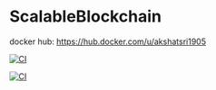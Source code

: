 # ScalableBlockchain

docker hub: https://hub.docker.com/u/akshatsri1905

[![CI](https://github.com/akshatsri19/ScalableBlockchain/actions/workflows/blank.yml/badge.svg)](https://github.com/akshatsri19/ScalableBlockchain/actions/workflows/blank.yml)


[![CI](https://github.com/akshatsri19/ScalableBlockchain/actions/workflows/Lab1Name.yml/badge.svg)](https://github.com/akshatsri19/ScalableBlockchain/actions/workflows/Lab1Name.yml)
